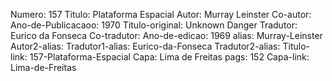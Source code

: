 Numero: 157
Titulo: Plataforma Espacial
Autor: Murray Leinster
Co-autor: 
Ano-de-Publicacaoo: 1970
Titulo-original: Unknown Danger
Tradutor: Eurico da Fonseca
Co-tradutor: 
Ano-de-edicao: 1969
alias: Murray-Leinster
Autor2-alias: 
Tradutor1-alias: Eurico-da-Fonseca
Tradutor2-alias: 
Titulo-link: 157-Plataforma-Espacial
Capa: Lima de Freitas
pags: 152
Capa-link: Lima-de-Freitas